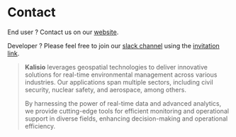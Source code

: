 # Contact

End user ? Contact us on our [website](https://kalisio.com/).

Developer ? Please feel free to join our [slack channel](https://kalisio.slack.com/) using the [invitation link](https://join.slack.com/t/kalisio/shared_invite/zt-mfyu6evk-ehKFK7wSle4lX9imk5huew).

> **Kalisio** leverages geospatial technologies to deliver innovative solutions for real-time environmental management across various industries. Our  applications span multiple sectors, including civil security, nuclear safety, and aerospace, among others.
>
> By harnessing the power of real-time data and advanced analytics, we provide cutting-edge tools for efficient monitoring and operational support in diverse fields, enhancing decision-making and operational efficiency.

<div class="q-pa-lg column full-width items-center">
  <KalisioLogo />
</div>
